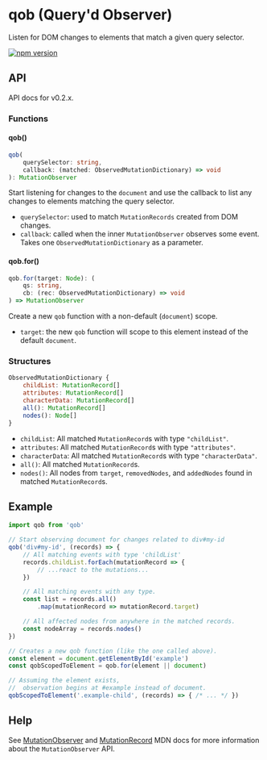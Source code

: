 # qob (Query'd Observer)
Listen for DOM changes to elements that match a given query selector.

[![npm version](https://img.shields.io/npm/v/qob.svg?style=flat)](https://npmjs.org/package/qob "View this project on npm")

## API
API docs for v0.2.x.

### Functions

#### qob()
```ts
qob(
    querySelector: string, 
    callback: (matched: ObservedMutationDictionary) => void
): MutationObserver
```
Start listening for changes to the `document` and use the callback to list any changes to elements matching the query selector.  
 - `querySelector`: used to match `MutationRecords` created from DOM changes.
 - `callback`: called when the inner `MutationObserver` observes some event. Takes one `ObservedMutationDictionary` as a parameter.  

#### qob.for()
```ts
qob.for(target: Node): (
    qs: string,
    cb: (rec: ObservedMutationDictionary) => void
) => MutationObserver
```
Create a new `qob` function with a non-default (`document`) scope.  
 - `target`: the new `qob` function will scope to this element instead of the default `document`.


### Structures
```js
ObservedMutationDictionary {
    childList: MutationRecord[]
    attributes: MutationRecord[]
    characterData: MutationRecord[]
    all(): MutationRecord[]
    nodes(): Node[] 
}
```
 - `childList`: All matched `MutationRecord`s with type `"childList"`.
 - `attributes`: All matched `MutationRecord`s with type `"attributes"`.
 - `characterData`: All matched `MutationRecord`s with type `"characterData"`.
 - `all()`: All matched `MutationRecord`s.
 - `nodes()`: All nodes from `target`, `removedNodes`, and `addedNodes` found in matched `MutationRecord`s.



## Example
```js
import qob from 'qob'

// Start observing document for changes related to div#my-id
qob('div#my-id', (records) => {
    // All matching events with type 'childList'
    records.childList.forEach(mutationRecord => {
        // ...react to the mutations...
    })

    // All matching events with any type.
    const list = records.all()
        .map(mutationRecord => mutationRecord.target)

    // All affected nodes from anywhere in the matched records.
    const nodeArray = records.nodes()
})

// Creates a new qob function (like the one called above). 
const element = document.getElementById('example')
const qobScopedToElement = qob.for(element || document)

// Assuming the element exists, 
//  observation begins at #example instead of document.
qobScopedToElement('.example-child', (records) => { /* ... */ })
```

## Help
See [MutationObserver](https://developer.mozilla.org/en-US/docs/Web/API/MutationObserver) and [MutationRecord](https://developer.mozilla.org/en-US/docs/Web/API/MutationRecord) MDN docs for more information about the `MutationObserver` API.